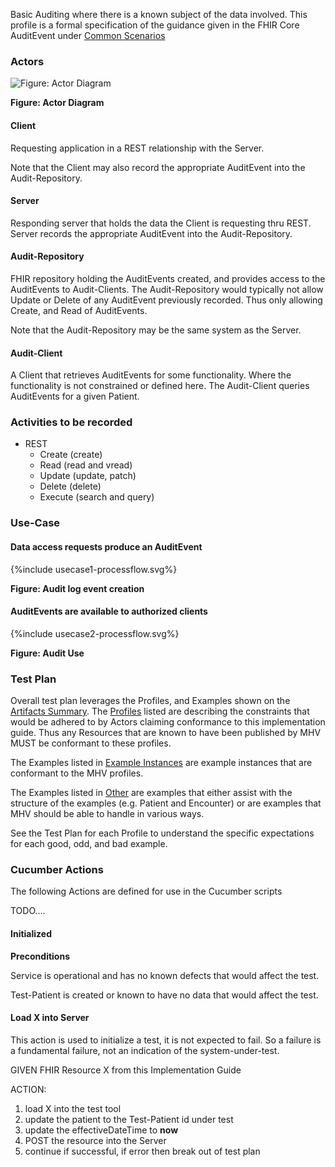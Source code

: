 
Basic Auditing where there is a known subject of the data involved. This profile is a formal specification of the guidance given in the FHIR Core AuditEvent under [Common Scenarios](http://build.fhir.org/auditevent.html#6.4.4.4)

### Actors


![Figure: Actor Diagram](ActorsAndTransactions.svg "Figure: Actor Diagram")

<div style="clear: left"/>

**Figure: Actor Diagram**


#### Client

Requesting application in a REST relationship with the Server.

Note that the Client may also record the appropriate AuditEvent into the Audit-Repository.

#### Server

Responding server that holds the data the Client is requesting thru REST. Server records the appropriate AuditEvent into the Audit-Repository.

#### Audit-Repository

FHIR repository holding the AuditEvents created, and provides access to the AuditEvents to Audit-Clients. The Audit-Repository would typically not allow Update or Delete of any AuditEvent previously recorded. Thus only allowing Create, and Read of AuditEvents.

Note that the Audit-Repository may be the same system as the Server.

#### Audit-Client

A Client that retrieves AuditEvents for some functionality. Where the functionality is not constrained or defined here. The Audit-Client queries AuditEvents for a given Patient.

### Activities to be recorded

* REST
  * Create (create)
  * Read (read and vread)
  * Update (update, patch)
  * Delete (delete)
  * Execute (search and query)

### Use-Case

#### Data access requests produce an AuditEvent

<div>
{%include usecase1-processflow.svg%}
</div>

**Figure: Audit log event creation**

#### AuditEvents are available to authorized clients

<div>
{%include usecase2-processflow.svg%}
</div>

**Figure: Audit Use**


### Test Plan
Overall test plan leverages the Profiles, and Examples shown on the [Artifacts Summary](artifacts.html). The [Profiles](artifacts.html#structures-resource-profiles) listed are describing the constraints that would be adhered to by Actors claiming conformance to this implementation guide. Thus any Resources that are known to have been published by MHV MUST be conformant to these profiles.

The Examples listed in [Example Instances](artifacts.html#example-example-instances) are example instances that are conformant to the MHV profiles. 

The Examples listed in [Other](artifacts.html#other) are examples that either assist with the structure of the examples (e.g. Patient and Encounter) or are examples that MHV should be able to handle in various ways. 

See the Test Plan for each Profile to understand the specific expectations for each good, odd, and bad example.

### Cucumber Actions
The following Actions are defined for use in the Cucumber scripts

TODO....

#### Initialized

**Preconditions**

Service is operational and has no known defects that would affect the test.

Test-Patient is created or known to have no data that would affect the test.

#### Load X into Server

This action is used to initialize a test, it is not expected to fail. So a failure is a fundamental failure, not an indication of the system-under-test.

GIVEN FHIR Resource X from this Implementation Guide

ACTION:

1. load X into the test tool
1. update the patient to the Test-Patient id under test
1. update the effectiveDateTime to **now**
1. POST the resource into the Server
1. continue if successful, if error then break out of test plan
